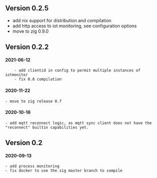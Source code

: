 

## Version 0.2.5

- add nix support for distribution and compilation
- add http access to iot monitoring, see configuration options
- move to zig 0.9.0


## Version 0.2.2

#### 2021-06-12
        - add clientid in config to permit multiple instances of iotmonitor
        - fix 0.8 compilation

#### 2020-11-22
	- move to zig release 0.7

#### 2020-10-16

	- add mqtt reconnect logic, as mqtt sync client does not have the "reconnect" builtin capabilities yet.

## Version 0.2

#### 2020-09-13

	- add process monitoring
	- fix docker to use the zig master branch to compile

